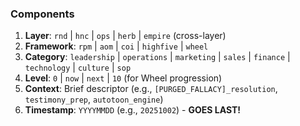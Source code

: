 ### **Components**

1. **Layer**: `rnd` | `hnc` | `ops` | `herb` | `empire` (cross-layer)
2. **Framework**: `rpm` | `aom` | `coi` | `highfive` | `wheel`
3. **Category**: `leadership` | `operations` | `marketing` | `sales` | `finance` | `technology` | `culture` | `sop`
4. **Level**: `0` | `now` | `next` | `10` (for Wheel progression)
5. **Context**: Brief descriptor (e.g., `[PURGED_FALLACY]_resolution`, `testimony_prep`, `autotoon_engine`)
6. **Timestamp**: `YYYYMMDD` (e.g., `20251002`) - **GOES LAST!**
